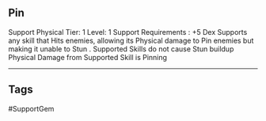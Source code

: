 ## Pin
Support
Physical
Tier: 1
Level: 1
Support Requirements : +5 Dex
Supports any skill that Hits enemies, allowing its Physical damage to Pin enemies but making it unable to Stun .
Supported Skills do not cause Stun buildup
Physical Damage from Supported Skill is Pinning

---
## Tags
#SupportGem
